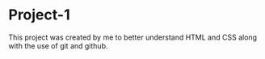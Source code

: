 # Project-1
This project was created by me to better understand HTML and CSS along with the use of git and github.

